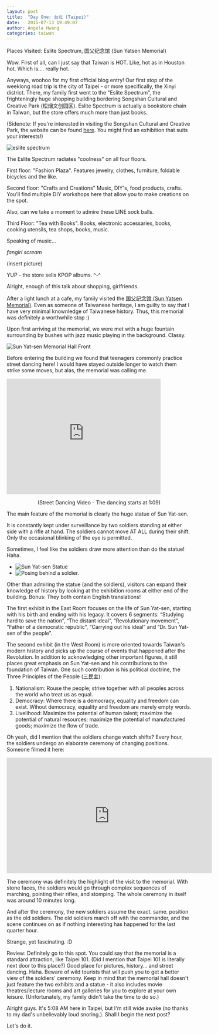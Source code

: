 ```yaml
---
layout: post
title:  "Day One: 台北 (Taipei)"
date:   2015-07-13 19:49:07
author: Angela Hwang
categories: taiwan
---
```

Places Visited: Eslite Spectrum, 国父纪念馆 (Sun Yatsen Memorial)

Wow. First of all, can I just say that Taiwan is HOT. Like, hot as in Houston hot. Which is.... really hot. 

Anyways, woohoo for my first official blog entry! Our first stop of the weeklong road trip is the city of Taipei - or more specifically, the Xinyi district. There, my family first went to the "Eslite Spectrum", the frighteningly huge shopping building bordering Songshan Cultural and Creative Park (松烟文创园区). Eslite Spectrum is actually a bookstore chain in Taiwan, but the store offers much more than just books.

(Sidenote: If you're interested in visiting the Songshan Cultural and Creative Park, the website can be found [here][cultural park]. You might find an exhibition that suits your interests!)

<img src="http://img.ltn.com.tw/Upload/liveNews/BigPic/600_phpFolM3g.jpg" alt="eslite spectrum" class="center">

The Eslite Spectrum radiates "coolness" on all four floors. 

First floor: "Fashion Plaza". Features jewelry, clothes, furniture, foldable bicycles and the like.

Second floor: "Crafts and Creations" Music, DIY's, food products, crafts. You'll find multiple DIY workshops here that allow you to make creations on the spot.

Also, can we take a moment to admire these LINE sock balls.

Third Floor: "Tea with Books". Books, electronic accessaries, books, cooking utensils, tea shops, books, music. 

Speaking of music...

*fangirl scream*

(insert picture)

YUP - the store sells KPOP albums. ^-^

Alright, enough of this talk about shopping, girlfriends. 

After a light lunch at a cafe, my family visited the [国父纪念馆 (Sun Yatsen Memorial)][memorial link]. Even as someone of Taiwanese heritage, I am guilty to say that I have very minimal knownledge of Taiwanese history. Thus, this memorial was definitely a worthwhile stop :)

Upon first arriving at the memorial, we were met with a huge fountain surrounding by bushes with jazz music playing in the background.
Classy. 

<img src="http://ds-lands.com/data_images/famous_places/sun-yat-sen-memorial-hall-taipei/sun-yat-sen-memorial-hall-taipei-04.jpg" alt="Sun Yat-sen Memorial Hall Front" class="big-img center">

Before entering the building we found that teenagers commonly practice street dancing here! I would have stayed outside longer to watch them strike some moves, but alas, the memorial was calling me.

<iframe width="420" height="315" class="center" src="https://www.youtube.com/embed/vI5Va7NIjPo" frameborder="0" allowfullscreen></iframe>

<p style="text-align:center"> (Street Dancing Video - The dancing starts at 1:09) </p>

The main feature of the memorial is clearly the huge statue of Sun Yat-sen.

It is constantly kept under surveillance by two soldiers standing at either side with a rifle at hand. The soldiers cannot move AT ALL during their shift. Only the occasional blinking of the eye is permitted.

Sometimes, I feel like the soldiers draw more attention than do the statue! Haha. 

<ul>
	<li><img src="\taiwan\img\day 1\statue.jpg" alt="Sun Yat-sen Statue" style="float:left" class="big-img"></li>
	<li><img src="\taiwan\img\day 1\soldier.jpg" alt="Posing behind a soldier." style="float:left" class="big-img"></li>
</ul>

Other than admiring the statue (and the soldiers), visitors can expand their knowledge of history by looking at the exhibition rooms at either end of the building. Bonus: They both contain English translations!

The first exhibit in the East Room focuses on the life of Sun Yat-sen, starting with his birth and ending with his legacy. It covers 6 segments: “Studying hard to save the nation”, “The distant ideal”, “Revolutionary movement”, “Father of a democratic republic”, “Carrying out his ideal” and “Dr. Sun Yat-sen of the people".

The second exhibit (in the West Room) is more oriented towards Taiwan's modern history and picks up the course of events that happened after the Revolution. In addition to acknowledging other important figures, it still places great emphasis on Sun Yat-sen and his contributions to the foundation of Taiwan. One such contribution is his political doctrine, the Three Principles of the People (三民主):

1. Nationalism: Rouse the people; strive together with all peoples across the world who treat us as equal.
2. Democracy: Where there is a democracy, equality and freedom can exist. Wihout democracy, equality and freedom are merely empty words.
3. Livelihood: Maximize the potential of human talent; maximize the potential of natural resources; maximize the potential of manufactured goods; maximize the flow of trade.

Oh yeah, did I mention that the soldiers change watch shifts? Every hour, the soldiers undergo an elaborate ceremony of changing positions. Someone filmed it here:

<iframe width="560" height="315" src="https://www.youtube.com/embed/rATQVp_vCXc" frameborder="0" allowfullscreen></iframe>

The ceremony was definitely the highlight of the visit to the memorial. With stone faces, the soldiers would go through complex sequences of marching, pointing their rifles, and stomping. The whole ceremony in itself was around 10 minutes long. 

And after the ceremony, the new soldiers assume the exact. same. position as the old soldiers. The old soldiers march off with the commander, and the scene continues on as if nothing interesting has happened for the last quarter hour. 

Strange, yet fascinating. :D

Review: Definitely go to this spot. You could say that the memorial is a standard attraction, like Taipei 101. (Did I mention that Taipei 101 is literally next door to this place?) Good place for pictures, history... and street dancing. Haha. Beware of wild tourists that will push you to get a better view of the soldiers' ceremony. Keep in mind that the memorial hall doesn't just feature the two exhibits and a statue - it also includes movie theatres/lecture rooms and art galleries for you to explore at your own leisure. (Unfortunately, my family didn't take the time to do so.)

Alright guys. It's 5:08 AM here in Taipei, but I'm still wide awake (no thanks to my dad's unbelievably loud snoring.). Shall I begin the next post?

Let's do it.

[cultural park]: http://www.songshanculturalpark.org/ 
[memorial link]: http://www.yatsen.gov.tw/en/